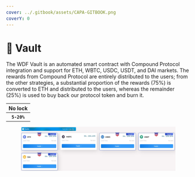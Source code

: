 ```yaml
---
cover: ../.gitbook/assets/CAPA-GITBOOK.png
coverY: 0
---
```


# 🔐 Vault

The WDF Vault is an automated smart contract with Compound Protocol integration and support for ETH, WBTC, USDC, USDT, and DAI markets. The rewards from Compound Protocol are entirely distributed to the users; from the other strategies, a substantial proportion of the rewards (75%) is converted to ETH and distributed to the users, whereas the remainder (25%) is used to buy back our protocol token and burn it.

|   No lock   |
| :---------: |
| **`5-20%`** |

<figure><img src="../.gitbook/assets/VAULT.JPG" alt=""><figcaption></figcaption></figure>
